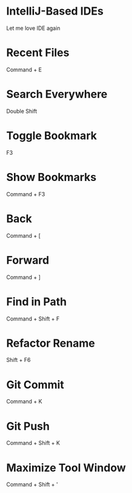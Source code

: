 IntelliJ-Based IDEs
===================
Let me love IDE again

# Recent Files
Command + E

# Search Everywhere
Double Shift

# Toggle Bookmark
F3

# Show Bookmarks
Command + F3

# Back
Command + [

# Forward
Command + ]

# Find in Path
Command + Shift + F

# Refactor Rename
Shift + F6

# Git Commit
Command + K

# Git Push
Command + Shift + K

# Maximize Tool Window
Command + Shift + '

